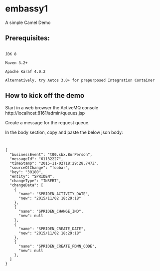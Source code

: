 # embassy1

A simple Camel Demo

## Prerequisites:

<pre><code>
JDK 8

Maven 3.2+

Apache Karaf 4.0.2

Alternatively, try Aetos 3.0+ for prepurposed Integration Container
</code></pre>

## How to kick off the demo

Start in a web browser the ActiveMQ console
http://localhost:8161/admin/queues.jsp

Create a message for the request queue.

In the body section, copy and paste the below json body:

<pre><code>

{
  "businessEvent": "t00.sbx.BnrPerson",
  "messageId": "61132227",
  "timeStamp": "2015-11-02T18:29:28.747Z",
  "sourceOfChange": "foobar",
  "key": "30180",
  "entity": "SPRIDEN",
  "changeType": "INSERT",
  "changeData": [
    {
      "name": "SPRIDEN_ACTIVITY_DATE",
      "new": "2015/11/02 18:29:18"
    },
    {
      "name": "SPRIDEN_CHANGE_IND",
      "new": null
    },
    {
      "name": "SPRIDEN_CREATE_DATE",
      "new": "2015/11/02 18:29:18"
    },
    {
      "name": "SPRIDEN_CREATE_FDMN_CODE",
      "new": null
    },
  ]
}

</code></pre>

